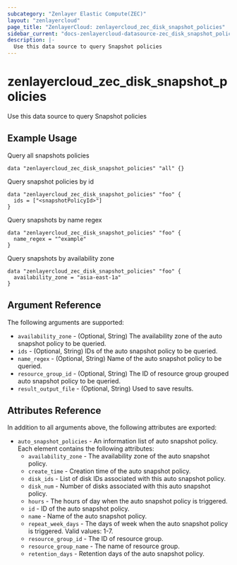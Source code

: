 ```yaml
---
subcategory: "Zenlayer Elastic Compute(ZEC)"
layout: "zenlayercloud"
page_title: "ZenlayerCloud: zenlayercloud_zec_disk_snapshot_policies"
sidebar_current: "docs-zenlayercloud-datasource-zec_disk_snapshot_policies"
description: |-
  Use this data source to query Snapshot policies
---
```


# zenlayercloud_zec_disk_snapshot_policies

Use this data source to query Snapshot policies

## Example Usage

Query all snapshots policies

```hcl
data "zenlayercloud_zec_disk_snapshot_policies" "all" {}
```

Query snapshot policies by id

```hcl
data "zenlayercloud_zec_disk_snapshot_policies" "foo" {
  ids = ["<snapshotPolicyId>"]
}
```

Query snapshots by name regex

```hcl
data "zenlayercloud_zec_disk_snapshot_policies" "foo" {
  name_regex = "^example"
}
```

Query snapshots by availability zone

```hcl
data "zenlayercloud_zec_disk_snapshot_policies" "foo" {
  availability_zone = "asia-east-1a"
}
```

## Argument Reference

The following arguments are supported:

* `availability_zone` - (Optional, String) The availability zone of the auto snapshot policy to be queried.
* `ids` - (Optional, String) IDs of the auto snapshot policy to be queried.
* `name_regex` - (Optional, String) Name of the auto snapshot policy to be queried.
* `resource_group_id` - (Optional, String) The ID of resource group grouped auto snapshot policy to be queried.
* `result_output_file` - (Optional, String) Used to save results.

## Attributes Reference

In addition to all arguments above, the following attributes are exported:

* `auto_snapshot_policies` - An information list of auto snapshot policy. Each element contains the following attributes:
   * `availability_zone` - The availability zone of the auto snapshot policy.
   * `create_time` - Creation time of the auto snapshot policy.
   * `disk_ids` - List of disk IDs associated with this auto snapshot policy.
   * `disk_num` - Number of disks associated with this auto snapshot policy.
   * `hours` - The hours of day when the auto snapshot policy is triggered.
   * `id` - ID of the auto snapshot policy.
   * `name` - Name of the auto snapshot policy.
   * `repeat_week_days` - The days of week when the auto snapshot policy is triggered. Valid values: 1-7.
   * `resource_group_id` - The ID of resource group.
   * `resource_group_name` - The name of resource group.
   * `retention_days` - Retention days of the auto snapshot policy.


